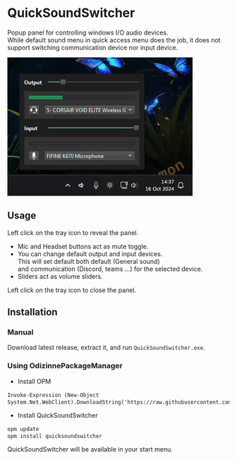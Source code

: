 # QuickSoundSwitcher

Popup panel for controlling windows I/O audio devices.  
While default sound menu in quick access menu does the job, it does not support switching communication device nor input device.

![image](assets/demo.gif)


## Usage

Left click on the tray icon to reveal the panel.

- Mic and Headset buttons act as mute toggle.
- You can change default output and input devices.  
This will set default both default (General sound)  
and communication (Discord, teams ...) for the selected device.
- Sliders act as volume sliders.

Left click on the tray icon to close the panel.

## Installation

### Manual

Download latest release, extract it, and run `QuickSoundSwitcher.exe`.

### Using OdizinnePackageManager

- Install OPM
```
Invoke-Expression (New-Object System.Net.WebClient).DownloadString('https://raw.githubusercontent.com/Odizinne/opm/refs/heads/main/opm_install.ps1')
```

- Install QuickSoundSwitcher 
```
opm update
opm install quicksoundswitcher
```

QuickSoundSwitcher will be available in your start menu.
